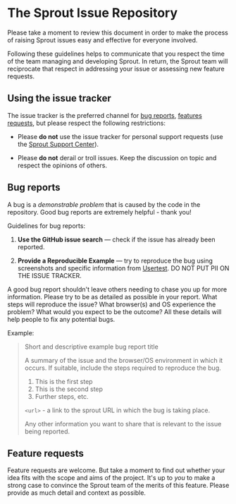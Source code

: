 # The Sprout Issue Repository

Please take a moment to review this document in order to make the process of 
raising Sprout issues easy and effective for everyone involved.

Following these guidelines helps to communicate that you respect the time of
the team managing and developing Sprout. In return, the Sprout team will reciprocate 
that respect in addressing your issue or assessing new feature requests.

## Using the issue tracker

The issue tracker is the preferred channel for [bug reports](#bugs),
[features requests](#features), but please respect the following restrictions:

* Please **do not** use the issue tracker for personal support requests (use
  the [Sprout Support Center](https://support.oliverservices.org/hc/en-us/requests/new)).

* Please **do not** derail or troll issues. Keep the discussion on topic and
  respect the opinions of others.
  
<a name="bugs"></a>
## Bug reports

A bug is a _demonstrable problem_ that is caused by the code in the repository.
Good bug reports are extremely helpful - thank you!

Guidelines for bug reports:

1. **Use the GitHub issue search** &mdash; check if the issue has already been
   reported.

2. **Provide a Reproducible Example** &mdash; try to reproduce the bug using screenshots and 
   specific information from [Usertest](https://usertest.sproutservices.org). DO NOT PUT 
   PII ON THE ISSUE TRACKER. 

A good bug report shouldn't leave others needing to chase you up for more
information. Please try to be as detailed as possible in your report. What steps 
will reproduce the issue? What browser(s) and OS experience the problem? What would 
you expect to be the outcome? All these details will help people to fix any potential bugs.

Example:

> Short and descriptive example bug report title
>
> A summary of the issue and the browser/OS environment in which it occurs. If
> suitable, include the steps required to reproduce the bug.
>
> 1. This is the first step
> 2. This is the second step
> 3. Further steps, etc.
>
> `<url>` - a link to the sprout URL in which the bug is taking place. 
>
> Any other information you want to share that is relevant to the issue being
> reported.

<a name="features"></a>
## Feature requests

Feature requests are welcome. But take a moment to find out whether your idea
fits with the scope and aims of the project. It's up to *you* to make a strong
case to convince the Sprout team of the merits of this feature. Please
provide as much detail and context as possible.
